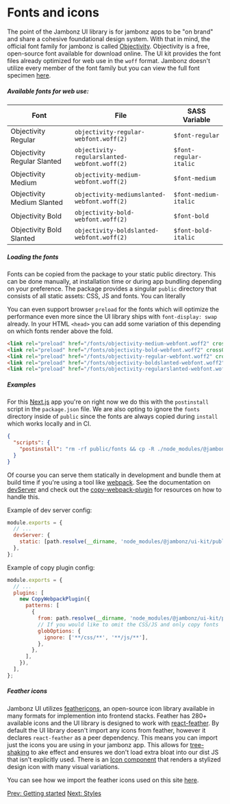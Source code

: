 # Fonts and icons

The point of the Jambonz UI library is for jambonz apps to be "on brand" and share a cohesive 
foundational design system. With that in mind, the official font family for jambonz is called 
[Objectivity](https://www.behance.net/gallery/60530395/Objectivity-Free-Font-Family). Objectivity 
is a free, open-source font available for download online. The UI kit provides the font files 
already optimized for web use in the `woff` format. Jambonz doesn't utilize every member of the 
font family but you can view the full font specimen [here](https://www.fontsquirrel.com/fonts/objectivity).

##### Available fonts for web use:

| Font | File | SASS Variable |
|------|------|---------------|
| Objectivity Regular | `objectivity-regular-webfont.woff(2)` | `$font-regular` |
| Objectivity Regular Slanted | `objectivity-regularslanted-webfont.woff(2)` | `$font-regular-italic` |
| Objectivity Medium | `objectivity-medium-webfont.woff(2)` | `$font-medium` |
| Objectivity Medium Slanted | `objectivity-mediumslanted-webfont.woff(2)` | `$font-medium-italic` |
| Objectivity Bold | `objectivity-bold-webfont.woff(2)` | `$font-bold` |
| Objectivity Bold Slanted | `objectivity-boldslanted-webfont.woff(2)` | `$font-bold-italic` |

##### Loading the fonts

Fonts can be copied from the package to your static public directory. This can be done manually, 
at installation time or during app bundling depending on your preference. The package provides a 
singular `public` directory that consists of all static assets: CSS, JS and fonts. You can literally 


You can even support browser `preload` for the fonts which will optimize the performance even more 
since the UI library ships with `font-display: swap` already. In your HTML `<head>` you can add some 
variation of this depending on which fonts render above the fold.

```html
<link rel="preload" href="/fonts/objectivity-medium-webfont.woff2" crossOrigin="anonymous" as="font" type="font/woff" />
<link rel="preload" href="/fonts/objectivity-bold-webfont.woff2" crossOrigin="anonymous" as="font" type="font/woff" />
<link rel="preload" href="/fonts/objectivity-regular-webfont.woff2" crossOrigin="anonymous" as="font" type="font/woff" />
<link rel="preload" href="/fonts/objectivity-boldslanted-webfont.woff2" crossOrigin="anonymous" as="font" type="font/woff" />
<link rel="preload" href="/fonts/objectivity-regularslanted-webfont.woff2" crossOrigin="anonymous" as="font" type="font/woff" />
```

##### Examples

For this [Next.js](https://nextjs.org/) app you're on right now we do this with the `postinstall` 
script in the `package.json` file. We are also opting to ignore the `fonts` directory inside of 
`public` since the fonts are always copied during `install` which works locally and in CI.

```json
{
  "scripts": {
    "postinstall": "rm -rf public/fonts && cp -R ./node_modules/@jambonz/ui-kit/public/fonts ./public/fonts"
  }
}
```

Of course you can serve them statically in development and bundle them at build time if 
you're using a tool like [webpack](https://webpack.js.org/). See the documentation on 
[devServer](https://webpack.js.org/configuration/dev-server/#devserverstatic) and check 
out the [copy-webpack-plugin](https://www.npmjs.com/package/copy-webpack-plugin) for resources 
on how to handle this.

Example of dev server config:

```js
module.exports = {
  // ...
  devServer: {
    static: [path.resolve(__dirname, 'node_modules/@jambonz/ui-kit/public')],
  },
};
```

Example of copy plugin config:

```js
module.exports = {
  // ...
  plugins: [
    new CopyWebpackPlugin({
      patterns: [
        {
          from: path.resolve(__dirname, 'node_modules/@jambonz/ui-kit/public'),
          // If you would like to omit the CSS/JS and only copy fonts
          globOptions: {
            ignore: ['**/css/**', '**/js/**'],
          },
        },
      ],
    }),
  ],
};
```

##### Feather icons

Jambonz UI utilizes [feathericons](https://feathericons.com/), an open-source icon library available 
in many formats for implemention into frontend stacks. Feather has 280+ available icons and the UI 
library is designed to work with [react-feather](https://github.com/feathericons/react-feather). 
By default the UI library doesn't import any icons from feather, however it declares `react-feather` 
as a peer dependency. This means you can import just the icons you are using in your jambonz app. 
This allows for [tree-shaking](https://developer.mozilla.org/en-US/docs/Glossary/Tree_shaking) to 
ake effect and ensures we don't load extra bloat into our dist JS that isn't explicitly used. There 
is an [Icon component](/docs/jambonz-ui/components/) that renders a stylized design icon with many 
visual variations.

You can see how we import the feather icons used on this site 
[here](https://github.com/jambonz/next-static-site/blob/main/src/components/icons.js).

<p class="flex">
<a href="/docs/jambonz-ui/">Prev: Getting started</a>
<a href="/docs/jambonz-ui/styles/">Next: Styles</a>
</p>